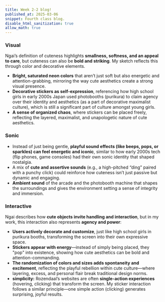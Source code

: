 ```yaml
---
title: Week 2-2 blog!
published_at: 2025-03-06
snippet: Fourth class blog. 
disable_html_sanitization: true
allow_math: true
---
```


### **Visual**

Ngai’s definition of cuteness highlights **smallness, softness, and an appeal to care**, but cuteness can also be **bold and striking**. My sketch reflects this through color and decorative elements. 

- **Bright, saturated neon colors** that aren’t just soft but also energetic and attention-grabbing, mirroring the way cute aesthetics create a strong visual presence.
- **Decorative stickers as self-expression**, referencing how high school girls in early 2000s Japan used photobooths (purikura) to claim agency over their identity and aesthetics (as a part of decorative maximalist culture), which is still a significant part of culture amongst young girls.
- **A sense of organized chaos**, where stickers can be placed freely, reflecting the layered, maximalist, and unapologetic nature of cute aesthetics.

### **Sonic**

- Instead of just being gentle, **playful sound effects (like beeps, pops, or sparkles) can feel energetic and iconic**, similar to how early 2000s tech (flip phones, game consoles) had their own sonic identity that shaped nostalgia.
- A mix of **cute and assertive sounds** (e.g., a high-pitched “ding” paired with a punchy click) could reinforce how cuteness isn’t just passive but dynamic and engaging.
- **Ambient sound** of the arcade and the photobooth machine that shapes the surroundings and gives the environment setting a sense of integrity and immersion.

### **Interactive**

Ngai describes how **cute objects invite handling and interaction**, but in my work, this interaction also represents **agency and power**:

- **Users actively decorate and customize**, just like high school girls in purikura booths, transforming the screen into their own expressive space.
- **Stickers appear with energy**—instead of simply being placed, they "pop" into existence, showing how cute aesthetics can be bold and attention-commanding.
- **The randomization of colors and sizes adds spontaneity and excitement**, reflecting the playful rebellion within cute culture—where layering, excess, and personal flair break traditional design norms.
- **simplicity:** Rozendaal’s websites are often **single-action experiences** (hovering, clicking) that transform the screen. My sticker interaction follows a similar principle—one simple action (clicking) generates surprising, joyful results.